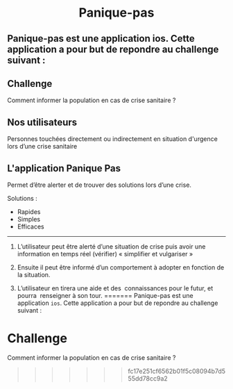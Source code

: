 <H1 align = "center">
Panique-pas
<H2>


Panique-pas est une application ios. Cette application a pour but de repondre au challenge suivant : 

<h2 align="left">
    Challenge
    <br>
</h2>

Comment informer la population en cas de crise sanitaire ?



<h2 align="left">
    Nos utilisateurs
    <br>
</h2>
Personnes touchées directement ou indirectement en situation d'urgence lors d’une crise sanitaire


<h2 align="left">
    L'application Panique Pas
    <br>
</h2>
Permet d’être alerter et de trouver des solutions lors d’une crise.

Solutions : 
- Rapides 
- Simples 
- Efficaces 

---

1. L’utilisateur peut être alerté d’une situation de crise puis avoir une information en temps réel (vérifier) « simplifier et vulgariser »

2. Ensuite il peut être informé d’un 
comportement à adopter en fonction de 
la situation.

3. L’utilisateur en tirera une aide et des  connaissances pour le futur, et pourra  renseigner à son tour. 
=======
Panique-pas est une application `ios`. Cette application a pour but de repondre au challenge suivant : 

# Challenge
Comment informer la population en cas de crise sanitaire ?

>>>>>>> fc17e251cf6562b01f5c08094b7d555dd78cc9a2
